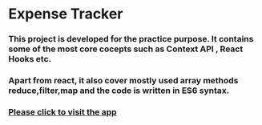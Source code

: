 # Expense Tracker

### This project is developed for the practice purpose. It contains some of the most core cocepts such as Context API , React Hooks etc.

### Apart from react, it also cover mostly used array methods reduce,filter,map and the code is written in ES6 syntax.

### [Please click to visit the app](https://expense-tracker-final.surge.sh/)

